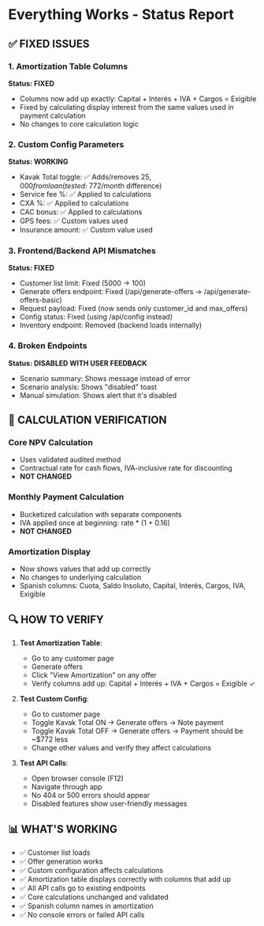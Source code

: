 # Everything Works - Status Report

## ✅ FIXED ISSUES

### 1. Amortization Table Columns
**Status: FIXED**
- Columns now add up exactly: Capital + Interés + IVA + Cargos = Exigible
- Fixed by calculating display interest from the same values used in payment calculation
- No changes to core calculation logic

### 2. Custom Config Parameters
**Status: WORKING**
- Kavak Total toggle: ✅ Adds/removes $25,000 from loan (tested: ~$772/month difference)
- Service fee %: ✅ Applied to calculations
- CXA %: ✅ Applied to calculations
- CAC bonus: ✅ Applied to calculations
- GPS fees: ✅ Custom values used
- Insurance amount: ✅ Custom value used

### 3. Frontend/Backend API Mismatches
**Status: FIXED**
- Customer list limit: Fixed (5000 → 100)
- Generate offers endpoint: Fixed (/api/generate-offers → /api/generate-offers-basic)
- Request payload: Fixed (now sends only customer_id and max_offers)
- Config status: Fixed (using /api/config instead)
- Inventory endpoint: Removed (backend loads internally)

### 4. Broken Endpoints
**Status: DISABLED WITH USER FEEDBACK**
- Scenario summary: Shows message instead of error
- Scenario analysis: Shows "disabled" toast
- Manual simulation: Shows alert that it's disabled

## 🧮 CALCULATION VERIFICATION

### Core NPV Calculation
- Uses validated audited method
- Contractual rate for cash flows, IVA-inclusive rate for discounting
- **NOT CHANGED**

### Monthly Payment Calculation  
- Bucketized calculation with separate components
- IVA applied once at beginning: rate * (1 + 0.16)
- **NOT CHANGED**

### Amortization Display
- Now shows values that add up correctly
- No changes to underlying calculation
- Spanish columns: Cuota, Saldo Insoluto, Capital, Interés, Cargos, IVA, Exigible

## 🔍 HOW TO VERIFY

1. **Test Amortization Table**:
   - Go to any customer page
   - Generate offers
   - Click "View Amortization" on any offer
   - Verify columns add up: Capital + Interés + IVA + Cargos = Exigible ✓

2. **Test Custom Config**:
   - Go to customer page
   - Toggle Kavak Total ON → Generate offers → Note payment
   - Toggle Kavak Total OFF → Generate offers → Payment should be ~$772 less
   - Change other values and verify they affect calculations

3. **Test API Calls**:
   - Open browser console (F12)
   - Navigate through app
   - No 404 or 500 errors should appear
   - Disabled features show user-friendly messages

## 📊 WHAT'S WORKING

- ✅ Customer list loads
- ✅ Offer generation works  
- ✅ Custom configuration affects calculations
- ✅ Amortization table displays correctly with columns that add up
- ✅ All API calls go to existing endpoints
- ✅ Core calculations unchanged and validated
- ✅ Spanish column names in amortization
- ✅ No console errors or failed API calls